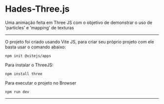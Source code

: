 # Hades-Three.js
Uma animação feita em Three JS com o objetivo de demonstrar o uso de 'particles' e 'mapping' de texturas

-------------------------------------------------------------------------------------------------------------------------------------------------------------

O projeto foi criado usando Vite JS, para criar seu próprio projeto com ele basta usar o comando abaixo:

    npm init @vitejs/apps
    
Para instalar o ThreeJS:

    npm install three
    
Para executar o projeto no Browser    
    
    npm run dev

-------------------------------------------------------------------------------------------------------------------------------------------------------------
